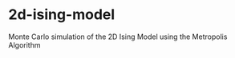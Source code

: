 2d-ising-model
==============

Monte Carlo simulation of the 2D Ising Model using the Metropolis Algorithm

